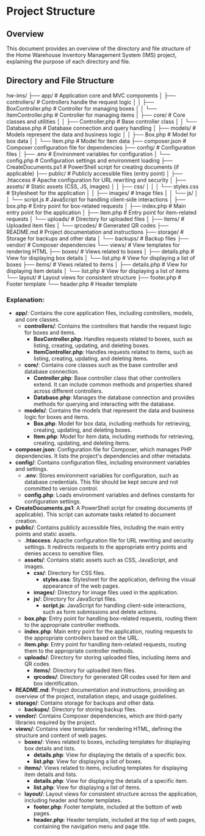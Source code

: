 # Project Structure

## Overview
This document provides an overview of the directory and file structure of the Home Warehouse Inventory Management System (IMS) project, explaining the purpose of each directory and file.

## Directory and File Structure

hw-ims/
├── app/                        # Application core and MVC components
│   ├── controllers/            # Controllers handle the request logic
│   │   ├── BoxController.php   # Controller for managing boxes
│   │   └── ItemController.php  # Controller for managing items
│   ├── core/                   # Core classes and utilities
│   │   ├── Controller.php      # Base controller class
│   │   └── Database.php        # Database connection and query handling
│   ├── models/                 # Models represent the data and business logic
│   │   ├── Box.php             # Model for box data
│   │   └── Item.php            # Model for item data
├── composer.json               # Composer configuration file for dependencies
├── config/                     # Configuration files
│   ├── .env                    # Environment variables for configuration
│   └── config.php              # Configuration settings and environment loading
├── CreateDocuments.ps1         # PowerShell script for creating documents (if applicable)
├── public/                     # Publicly accessible files (entry point)
│   ├── .htaccess               # Apache configuration for URL rewriting and security
│   ├── assets/                 # Static assets (CSS, JS, images)
│   │   ├── css/
│   │   │   └── styles.css      # Stylesheet for the application
│   │   ├── images/             # Image files
│   │   └── js/
│   │       └── script.js       # JavaScript for handling client-side interactions
│   ├── box.php                 # Entry point for box-related requests
│   ├── index.php               # Main entry point for the application
│   ├── item.php                # Entry point for item-related requests
│   └── uploads/                # Directory for uploaded files
│       ├── items/              # Uploaded item files
│       └── qrcodes/            # Generated QR codes
├── README.md                   # Project documentation and instructions
├── storage/                    # Storage for backups and other data
│   └── backups/                # Backup files
├── vendor/                     # Composer dependencies
└── views/                      # View templates for rendering HTML
    ├── boxes/                  # Views related to boxes
    │   ├── details.php         # View for displaying box details
    │   └── list.php            # View for displaying a list of boxes
    ├── items/                  # Views related to items
    │   ├── details.php         # View for displaying item details
    │   └── list.php            # View for displaying a list of items
    └── layout/                 # Layout views for consistent structure
        ├── footer.php          # Footer template
        └── header.php          # Header template

### Explanation:
- **app/**: Contains the core application files, including controllers, models, and core classes.
  - **controllers/**: Contains the controllers that handle the request logic for boxes and items.
    - **BoxController.php**: Handles requests related to boxes, such as listing, creating, updating, and deleting boxes.
    - **ItemController.php**: Handles requests related to items, such as listing, creating, updating, and deleting items.
  - **core/**: Contains core classes such as the base controller and database connection.
    - **Controller.php**: Base controller class that other controllers extend. It can include common methods and properties shared across different controllers.
    - **Database.php**: Manages the database connection and provides methods for querying and interacting with the database.
  - **models/**: Contains the models that represent the data and business logic for boxes and items.
    - **Box.php**: Model for box data, including methods for retrieving, creating, updating, and deleting boxes.
    - **Item.php**: Model for item data, including methods for retrieving, creating, updating, and deleting items.
- **composer.json**: Configuration file for Composer, which manages PHP dependencies. It lists the project's dependencies and other metadata.
- **config/**: Contains configuration files, including environment variables and settings.
  - **.env**: Stores environment variables for configuration, such as database credentials. This file should be kept secure and not committed to version control.
  - **config.php**: Loads environment variables and defines constants for configuration settings.
- **CreateDocuments.ps1**: A PowerShell script for creating documents (if applicable). This script can automate tasks related to document creation.
- **public/**: Contains publicly accessible files, including the main entry points and static assets.
  - **.htaccess**: Apache configuration file for URL rewriting and security settings. It redirects requests to the appropriate entry points and denies access to sensitive files.
  - **assets/**: Contains static assets such as CSS, JavaScript, and images.
    - **css/**: Directory for CSS files.
      - **styles.css**: Stylesheet for the application, defining the visual appearance of the web pages.
    - **images/**: Directory for image files used in the application.
    - **js/**: Directory for JavaScript files.
      - **script.js**: JavaScript for handling client-side interactions, such as form submissions and delete actions.
  - **box.php**: Entry point for handling box-related requests, routing them to the appropriate controller methods.
  - **index.php**: Main entry point for the application, routing requests to the appropriate controllers based on the URL.
  - **item.php**: Entry point for handling item-related requests, routing them to the appropriate controller methods.
  - **uploads/**: Directory for storing uploaded files, including items and QR codes.
    - **items/**: Directory for uploaded item files.
    - **qrcodes/**: Directory for generated QR codes used for item and box identification.
- **README.md**: Project documentation and instructions, providing an overview of the project, installation steps, and usage guidelines.
- **storage/**: Contains storage for backups and other data.
  - **backups/**: Directory for storing backup files.
- **vendor/**: Contains Composer dependencies, which are third-party libraries required by the project.
- **views/**: Contains view templates for rendering HTML, defining the structure and content of web pages.
  - **boxes/**: Views related to boxes, including templates for displaying box details and lists.
    - **details.php**: View for displaying the details of a specific box.
    - **list.php**: View for displaying a list of boxes.
  - **items/**: Views related to items, including templates for displaying item details and lists.
    - **details.php**: View for displaying the details of a specific item.
    - **list.php**: View for displaying a list of items.
  - **layout/**: Layout views for consistent structure across the application, including header and footer templates.
    - **footer.php**: Footer template, included at the bottom of web pages.
    - **header.php**: Header template, included at the top of web pages, containing the navigation menu and page title.